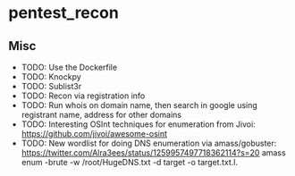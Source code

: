 # pentest_recon

## Misc
* TODO: Use the Dockerfile
* TODO: Knockpy
* TODO: Sublist3r
* TODO: Recon via registration info
* TODO: Run whois on domain name, then search in google using registrant name, address
  for other domains
* TODO: Interesting OSInt techniques for enumeration from Jivoi: https://github.com/jivoi/awesome-osint
* TODO: New wordlist for doing DNS enumeration via amass/gobuster: https://twitter.com/Alra3ees/status/1259957497718362114?s=20
amass enum -brute -w /root/HugeDNS.txt -d target -o target.txt.l.